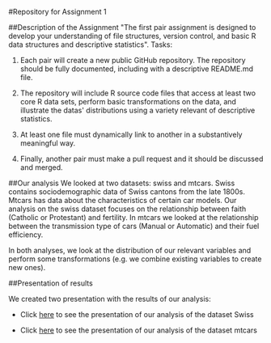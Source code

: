 #Repository for Assignment 1

##Description of the Assignment
"The first pair assignment is designed to develop your understanding of file structures, version control, and basic R data structures and descriptive statistics". 
Tasks:

1. Each pair will create a new public GitHub repository. The repository should be fully documented, including with a descriptive README.md file. 

2. The repository will include R source code files that access at least two core R data sets, perform basic transformations on the data, and illustrate the datas' distributions using a variety relevant of descriptive statistics. 

3. At least one file must dynamically link to another in a substantively meaningful way. 

4. Finally, another pair must make a pull request and it should be discussed and merged. 

##Our analysis
We looked at two datasets: swiss and mtcars. Swiss contains sociodemographic data of Swiss cantons from the late 1800s. Mtcars has data about the characteristics of certain car models. Our analysis on the swiss dataset focuses on the relationship between faith (Catholic or Protestant) and fertility. In mtcars we looked at the relationship between the transmission type of cars (Manual or Automatic) and their fuel efficiency.

In both analyses, we look at the distribution of our relevant variables and perform some transformations (e.g. we combine existing variables to create new ones).

##Presentation of results

We created two presentation with the results of our analysis:

* Click [here](https://cdn.rawgit.com/gtarriba/GabrielRepo/master/swisspres.html) to see the presentation of our analysis of the dataset Swiss

* Click [here](https://cdn.rawgit.com/gtarriba/GabrielRepo/master/mtcarspres.html) to see the presentation of our analysis of the dataset mtcars


